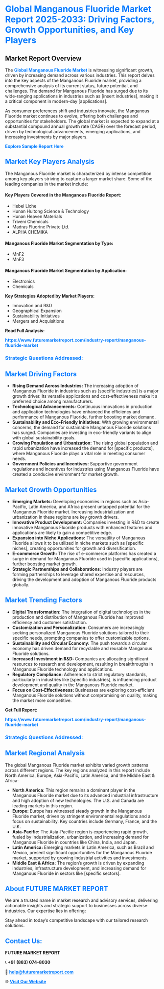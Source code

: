 <h1 style="color: #007BFF;">Global Manganous Fluoride Market Report 2025-2033: Driving Factors, Growth Opportunities, and Key Players</h1>

<section id="overview">
<h2>Market Report Overview</h2>
<p>The <a href="https://www.futuremarketreport.com/industry-report/manganous-fluoride-market" style="color: #007BFF; text-decoration: none;"><strong>Global Manganous Fluoride Market</strong></a> is witnessing significant growth, driven by increasing demand across various industries. This report delves into the key aspects of the Manganous Fluoride market, providing a comprehensive analysis of its current status, future potential, and challenges. The demand for Manganous Fluoride has surged due to its wide-ranging applications in industries such as [insert industries], making it a critical component in modern-day [applications].</p>
<p>As consumer preferences shift and industries innovate, the Manganous Fluoride market continues to evolve, offering both challenges and opportunities for stakeholders. The global market is expected to expand at a substantial compound annual growth rate (CAGR) over the forecast period, driven by technological advancements, emerging applications, and increasing investments by major players.</p>
</section>

<section id="overview">
<p><a href="https://www.futuremarketreport.com/request-sample/reportId=40872" style="color: #007BFF; text-decoration: none;"><strong>Explore Sample Report Here</strong></a></p>
</section>

<section id="key-players">
<h2 style="color: #007BFF;">Market Key Players Analysis</h2>
<p>The Manganous Fluoride market is characterized by intense competition among key players striving to capture a larger market share. Some of the leading companies in the market include:</p>
<h4>Key Players Covered in the Manganous Fluoride Report:</h4>
<ul><li>Hebei Liche</li><li>Hunan Huitong Science &amp; Technology</li><li>Hunan Heaven Materials</li><li>Triveni Chemicals</li><li>Madras Fluorine Private Ltd.</li><li>ALPHA CHEMIKA</li></ul>
<h4>Manganous Fluoride Market Segmentation by Type:</h4>
<ul><li>MnF2</li><li>MnF3</li></ul>

<h4>Manganous Fluoride Market Segmentation by Application:</h4>
<ul><li>Electronics</li><li>Chemicals</li></ul>
<p><strong>Key Strategies Adopted by Market Players:</strong></p>
<ul>
<li>Innovation and R&D</li>
<li>Geographical Expansion</li>
<li>Sustainability Initiatives</li>
<li>Mergers and Acquisitions</li>
</ul>
</section>

<section>
<p><strong>Read Full Analysis: </strong></p><a href="https://www.futuremarketreport.com/industry-report/manganous-fluoride-market" style="color: #007BFF; text-decoration: none;"><strong>https://www.futuremarketreport.com/industry-report/manganous-fluoride-market</strong></a>
<h3 style="color: #007BFF;">Strategic Questions Addressed:</h3>
</section>

<section id="driving-factors">
<h2 style="color: #007BFF;">Market Driving Factors</h2>
<ul>
<li><strong>Rising Demand Across Industries:</strong> The increasing adoption of Manganous Fluoride in industries such as [specific industries] is a major growth driver. Its versatile applications and cost-effectiveness make it a preferred choice among manufacturers.</li>
<li><strong>Technological Advancements:</strong> Continuous innovations in production and application technologies have enhanced the efficiency and performance of Manganous Fluoride, further boosting market demand.</li>
<li><strong>Sustainability and Eco-Friendly Initiatives:</strong> With growing environmental concerns, the demand for sustainable Manganous Fluoride solutions has surged. Companies are investing in eco-friendly variants to align with global sustainability goals.</li>
<li><strong>Growing Population and Urbanization:</strong> The rising global population and rapid urbanization have increased the demand for [specific products], where Manganous Fluoride plays a vital role in meeting consumer needs.</li>
<li><strong>Government Policies and Incentives:</strong> Supportive government regulations and incentives for industries using Manganous Fluoride have created a conducive environment for market growth.</li>
</ul>
</section>

<section id="growth-opportunities">
<h2 style="color: #007BFF;">Market Growth Opportunities</h2>
<ul>
<li><strong>Emerging Markets:</strong> Developing economies in regions such as Asia-Pacific, Latin America, and Africa present untapped potential for the Manganous Fluoride market. Increasing industrialization and urbanization in these regions are key growth drivers.</li>
<li><strong>Innovative Product Development:</strong> Companies investing in R&D to create innovative Manganous Fluoride products with enhanced features and applications are likely to gain a competitive edge.</li>
<li><strong>Expansion into Niche Applications:</strong> The versatility of Manganous Fluoride allows it to be utilized in niche markets such as [specific niches], creating opportunities for growth and diversification.</li>
<li><strong>E-commerce Growth:</strong> The rise of e-commerce platforms has created a surge in demand for Manganous Fluoride used in [specific applications], further boosting market growth.</li>
<li><strong>Strategic Partnerships and Collaborations:</strong> Industry players are forming partnerships to leverage shared expertise and resources, driving the development and adoption of Manganous Fluoride products globally.</li>
</ul>
</section>

<section id="trending-factors">
<h2 style="color: #007BFF;">Market Trending Factors</h2>
<ul>
<li><strong>Digital Transformation:</strong> The integration of digital technologies in the production and distribution of Manganous Fluoride has improved efficiency and customer satisfaction.</li>
<li><strong>Customization and Personalization:</strong> Consumers are increasingly seeking personalized Manganous Fluoride solutions tailored to their specific needs, prompting companies to offer customizable options.</li>
<li><strong>Sustainability and Circular Economy:</strong> The push towards a circular economy has driven demand for recyclable and reusable Manganous Fluoride solutions.</li>
<li><strong>Increased Investment in R&D:</strong> Companies are allocating significant resources to research and development, resulting in breakthroughs in Manganous Fluoride technology and applications.</li>
<li><strong>Regulatory Compliance:</strong> Adherence to strict regulatory standards, particularly in industries like [specific industries], is influencing product development and quality in the Manganous Fluoride market.</li>
<li><strong>Focus on Cost-Effectiveness:</strong> Businesses are exploring cost-efficient Manganous Fluoride solutions without compromising on quality, making the market more competitive.</li>
</ul>
</section>

<section>
<p><strong>Get Full Report: </strong></p><a href="https://www.futuremarketreport.com/industry-report/manganous-fluoride-market" style="color: #007BFF; text-decoration: none;"><strong>https://www.futuremarketreport.com/industry-report/manganous-fluoride-market</strong></a>
<h3 style="color: #007BFF;">Strategic Questions Addressed:</h3>
</section>


<section id="regional-analysis">
<h2 style="color: #007BFF;">Market Regional Analysis</h2>
<p>The global Manganous Fluoride market exhibits varied growth patterns across different regions. The key regions analyzed in this report include North America, Europe, Asia-Pacific, Latin America, and the Middle East & Africa:</p>
<ul>
<li><strong>North America:</strong> This region remains a dominant player in the Manganous Fluoride market due to its advanced industrial infrastructure and high adoption of new technologies. The U.S. and Canada are leading markets in this region.</li>
<li><strong>Europe:</strong> Europe has witnessed steady growth in the Manganous Fluoride market, driven by stringent environmental regulations and a focus on sustainability. Key countries include Germany, France, and the U.K.</li>
<li><strong>Asia-Pacific:</strong> The Asia-Pacific region is experiencing rapid growth, fueled by industrialization, urbanization, and increasing demand for Manganous Fluoride in countries like China, India, and Japan.</li>
<li><strong>Latin America:</strong> Emerging markets in Latin America, such as Brazil and Mexico, present significant opportunities for the Manganous Fluoride market, supported by growing industrial activities and investments.</li>
<li><strong>Middle East & Africa:</strong> The region’s growth is driven by expanding industries, infrastructure development, and increasing demand for Manganous Fluoride in sectors like [specific sectors].</li>
</ul>
</section>

<footer>
<h2 style="color: #007BFF;">About FUTURE MARKET REPORT</h2>
<p>We are a trusted name in market research and advisory services, delivering actionable insights and strategic support to businesses across diverse industries. Our expertise lies in offering:</p>

<p>Stay ahead in today’s competitive landscape with our tailored research solutions.</p>

<h2 style="color: #007BFF;">Contact Us:</h2>
<p><strong>FUTURE MARKET REPORT</strong></p>
<p>📞 <strong>+91 (883) 074-8030</strong></p>
<p>📧 <strong><a href="mailto:help@futuremarketreport.com" style="color: #007BFF;">help@futuremarketreport.com</a></strong></p>
<p>🌐 <strong><a href="https://www.futuremarketreport.com/" style="color: #007BFF;">Visit Our Website</a></strong></p>
</footer>